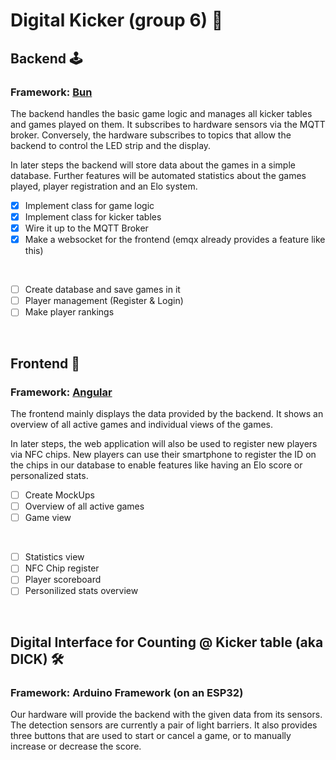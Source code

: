 # Digital Kicker (group 6) 👟

## Backend 🕹️

### Framework: [Bun](https://bun.sh/)

The backend handles the basic game logic and manages all kicker tables and games played on them. It subscribes to hardware sensors via the MQTT broker. Conversely, the hardware subscribes to topics that allow the backend to control the LED strip and the display.

In later steps the backend will store data about the games in a simple database. Further features will be automated statistics about the games played, player registration and an Elo system.

- [X] Implement class for game logic
- [X] Implement class for kicker tables
- [X] Wire it up to the MQTT Broker
- [X] Make a websocket for the frontend (emqx already provides a feature like this)

<br>

- [ ] Create database and save games in it
- [ ] Player management (Register & Login)
- [ ] Make player rankings

<br>

## Frontend 🔭

### Framework: [Angular](https://angular.io/)

The frontend mainly displays the data provided by the backend. It shows an overview of all active games and individual views of the games.

In later steps, the web application will also be used to register new players via NFC chips. New players can use their smartphone to register the ID on the chips in our database to enable features like having an Elo score or personalized stats.

- [ ] Create MockUps
- [ ] Overview of all active games
- [ ] Game view

<br>

- [ ] Statistics view
- [ ] NFC Chip register
- [ ] Player scoreboard
- [ ] Personilized stats overview

<br>

## Digital Interface for Counting @ Kicker table (aka DICK) 🛠️

### Framework: Arduino Framework (on an ESP32)

Our hardware will provide the backend with the given data from its sensors. The detection sensors are currently a pair of light barriers. It also provides three buttons that are used to start or cancel a game, or to manually increase or decrease the score.
